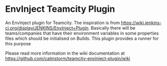 # EnvInject Teamcity Plugin

An EnvInject plugin for Teamcity. The inspiration is from https://wiki.jenkins-ci.org/display/JENKINS/EnvInject+Plugin. Basically there will be teams/companies that have their environment variables in some properties files which should be initialised on Builds. This plugin provides a runner for this purpose

Please read more information in the wiki documentation at https://github.com/calmstorm/teamcity-envinject-plugin/wiki
